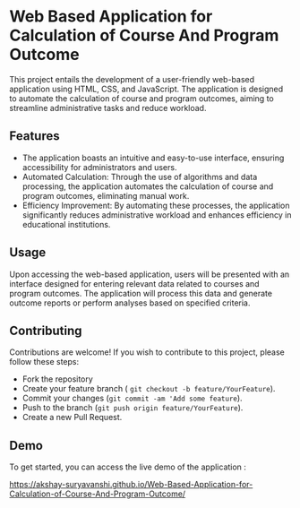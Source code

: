 
# Web Based Application for Calculation of Course And Program Outcome

This project entails the development of a user-friendly web-based application using HTML, CSS, and JavaScript. The application is designed to automate the calculation of course and program outcomes, aiming to streamline administrative tasks and reduce workload.






## Features

- The application boasts an intuitive and easy-to-use interface, ensuring accessibility for administrators and users.
- Automated Calculation: Through the use of algorithms and data processing, the application automates the calculation of course and program outcomes, eliminating manual work.
- Efficiency Improvement: By automating these processes, the application significantly reduces administrative workload and enhances efficiency in educational institutions.


## Usage

Upon accessing the web-based application, users will be presented with an interface designed for entering relevant data related to courses and program outcomes. The application will process this data and generate outcome reports or perform analyses based on specified criteria.



## Contributing

Contributions are welcome! If you wish to contribute to this project, please follow these steps:

- Fork the repository
- Create your feature branch ( `git checkout -b feature/YourFeature`).
- Commit your changes (`git commit -am 'Add some feature`).
- Push to the branch (`git push origin feature/YourFeature`).
- Create a new Pull Request.




## Demo

To get started, you can access the live demo of the application : 

https://akshay-suryavanshi.github.io/Web-Based-Application-for-Calculation-of-Course-And-Program-Outcome/

